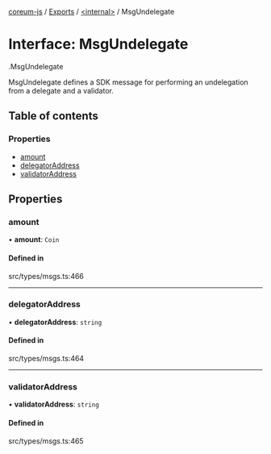 [coreum-js](../README.md) / [Exports](../modules.md) / [<internal\>](../modules/internal_.md) / MsgUndelegate

# Interface: MsgUndelegate

[<internal>](../modules/internal_.md).MsgUndelegate

MsgUndelegate defines a SDK message for performing an undelegation from a
delegate and a validator.

## Table of contents

### Properties

- [amount](internal_.MsgUndelegate.md#amount)
- [delegatorAddress](internal_.MsgUndelegate.md#delegatoraddress)
- [validatorAddress](internal_.MsgUndelegate.md#validatoraddress)

## Properties

### amount

• **amount**: `Coin`

#### Defined in

src/types/msgs.ts:466

___

### delegatorAddress

• **delegatorAddress**: `string`

#### Defined in

src/types/msgs.ts:464

___

### validatorAddress

• **validatorAddress**: `string`

#### Defined in

src/types/msgs.ts:465
